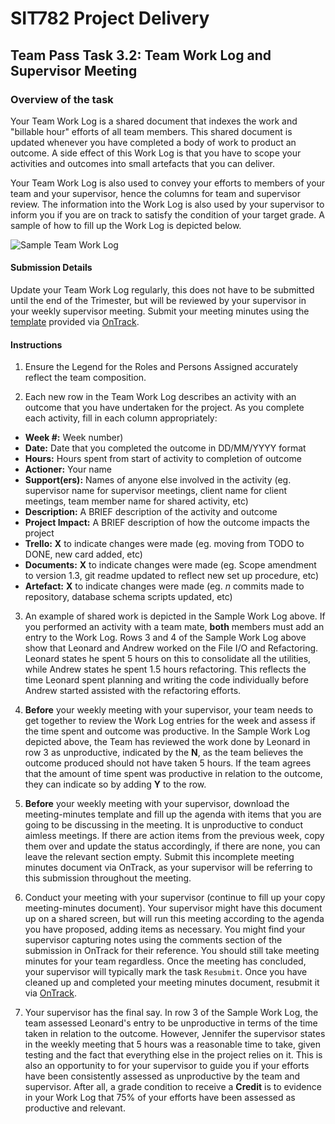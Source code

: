 <div id="banner"></div>

# SIT782 Project Delivery
## Team Pass Task 3.2: Team Work Log and Supervisor Meeting

### Overview of the task
Your Team Work Log is a shared document that indexes the work and "billable hour" efforts of all team members. This shared document is updated whenever you have completed a body of work to product an outcome. A side effect of this Work Log is that you have to scope your activities and outcomes into small artefacts that you can deliver.

Your Team Work Log is also used to convey your efforts to members of your team and your supervisor, hence the columns for team and supervisor review. The information into the Work Log is also used by your supervisor to inform you if you are on track to satisfy the condition of your target grade. A sample of how to fill up the Work Log is depicted below.

![Sample Team Work Log](images/worklog.png)

#### Submission Details
Update your Team Work Log regularly, this does not have to be submitted until the end of the Trimester, but will be reviewed by your supervisor in your weekly supervisor meeting. Submit your meeting minutes using the [template](https://deakin365.sharepoint.com/:f:/s/SIT782-t1-2018/EjtriPJQ6B1NuMrb9WI59oMB_UKn0Ui6ewP4ONJTzmFVLg?e=rp2vwG) provided via [OnTrack](https://ontrack.deakin.edu.au).

#### Instructions

1. Ensure the Legend for the Roles and Persons Assigned accurately reflect the team composition.

2. Each new row in the Team Work Log describes an activity with an outcome that you have undertaken for the project. As you complete each activity, fill in each column appropriately:

* **Week #:** Week number)
* **Date:** Date that you completed the outcome in DD/MM/YYYY format
* **Hours:** Hours spent from start of activity to completion of outcome
* **Actioner:** Your name
* **Support(ers):** Names of anyone else involved in the activity (eg. supervisor name for supervisor meetings, client name for client meetings, team member name for shared activity, etc)
* **Description:** A BRIEF description of the activity and outcome
* **Project Impact:** A BRIEF description of how the outcome impacts the project
* **Trello:** **X** to indicate changes were made (eg. moving from TODO to DONE, new card added, etc)
* **Documents:** **X** to indicate changes were made (eg. Scope amendment to version 1.3, git readme updated to reflect new set up procedure, etc)
* **Artefact:** **X** to indicate changes were made (eg. _n_ commits made to repository, database schema scripts updated, etc)

3. An example of shared work is depicted in the Sample Work Log above. If you performed an activity with a team mate, **both** members must add an entry to the Work Log. Rows 3 and 4 of the Sample Work Log above show that Leonard and Andrew worked on the File I/O and Refactoring. Leonard states he spent 5 hours on this to consolidate all the utilities, while Andrew states he spent 1.5 hours refactoring. This reflects the time Leonard spent planning and writing the code individually before Andrew started assisted with the refactoring efforts.

4. **Before** your weekly meeting with your supervisor, your team needs to get together to review the Work Log entries for the week and assess if the time spent and outcome was productive. In the Sample Work Log depicted above, the Team has reviewed the work done by Leonard in row 3 as unproductive, indicated by the **N**, as the team believes the outcome produced should not have taken 5 hours. If the team agrees that the amount of time spent was productive in relation to the outcome, they can indicate so by adding **Y** to the row.

5. **Before** your weekly meeting with your supervisor, download the meeting-minutes template and fill up the agenda with items that you are going to be discussing in the meeting. It is unproductive to conduct aimless meetings. If there are action items from the previous week, copy them over and update the status accordingly, if there are none, you can leave the relevant section empty. Submit this incomplete meeting minutes document via OnTrack, as your supervisor will be referring to this submission throughout the meeting.

6. Conduct your meeting with your supervisor (continue to fill up your copy meeting-minutes document). Your supervisor might have this document up on a shared screen, but will run this meeting according to the agenda you have proposed, adding items as necessary. You might find your supervisor capturing notes using the comments section of the submission in OnTrack for their reference. You should still take meeting minutes for your team regardless. Once the meeting has concluded, your supervisor will typically mark the task `Resubmit`. Once you have cleaned up and completed your meeting minutes document, resubmit it via [OnTrack](https://ontrack.deakin.edu.au). 

7. Your supervisor has the final say. In row 3 of the Sample Work Log, the team assessed Leonard's entry to be unproductive in terms of the time taken in relation to the outcome. However, Jennifer the supervisor states in the weekly meeting that 5 hours was a reasonable time to take, given testing and the fact that everything else in the project relies on it. This is also an opportunity to for your supervisor to guide you if your efforts have been consistently assessed as unproductive by the team and supervisor. After all, a grade condition to receive a **Credit** is to evidence in your Work Log that 75% of your efforts have been assessed as productive and relevant.

<div style="page-break-after:always;"></div>
